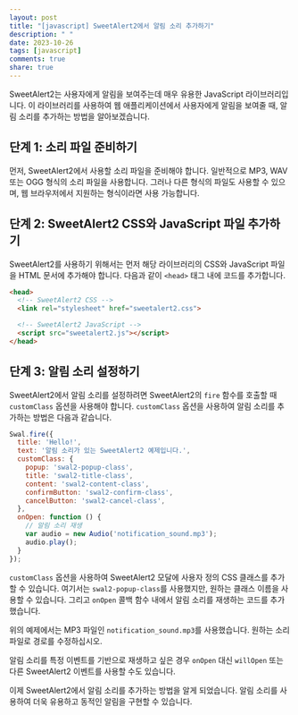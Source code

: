 ```yaml
---
layout: post
title: "[javascript] SweetAlert2에서 알림 소리 추가하기"
description: " "
date: 2023-10-26
tags: [javascript]
comments: true
share: true
---
```


SweetAlert2는 사용자에게 알림을 보여주는데 매우 유용한 JavaScript 라이브러리입니다. 이 라이브러리를 사용하여 웹 애플리케이션에서 사용자에게 알림을 보여줄 때, 알림 소리를 추가하는 방법을 알아보겠습니다.

## 단계 1: 소리 파일 준비하기
먼저, SweetAlert2에서 사용할 소리 파일을 준비해야 합니다. 일반적으로 MP3, WAV 또는 OGG 형식의 소리 파일을 사용합니다. 그러나 다른 형식의 파일도 사용할 수 있으며, 웹 브라우저에서 지원하는 형식이라면 사용 가능합니다.

## 단계 2: SweetAlert2 CSS와 JavaScript 파일 추가하기
SweetAlert2를 사용하기 위해서는 먼저 해당 라이브러리의 CSS와 JavaScript 파일을 HTML 문서에 추가해야 합니다. 다음과 같이 `<head>` 태그 내에 코드를 추가합니다.

```html
<head>
  <!-- SweetAlert2 CSS -->
  <link rel="stylesheet" href="sweetalert2.css">

  <!-- SweetAlert2 JavaScript -->
  <script src="sweetalert2.js"></script>
</head>
```

## 단계 3: 알림 소리 설정하기
SweetAlert2에서 알림 소리를 설정하려면 SweetAlert2의 `fire` 함수를 호출할 때 `customClass` 옵션을 사용해야 합니다. `customClass` 옵션을 사용하여 알림 소리를 추가하는 방법은 다음과 같습니다.

```javascript
Swal.fire({
  title: 'Hello!',
  text: '알림 소리가 있는 SweetAlert2 예제입니다.',
  customClass: {
    popup: 'swal2-popup-class',
    title: 'swal2-title-class',
    content: 'swal2-content-class',
    confirmButton: 'swal2-confirm-class',
    cancelButton: 'swal2-cancel-class',
  },
  onOpen: function () {
    // 알림 소리 재생
    var audio = new Audio('notification_sound.mp3');
    audio.play();
  }
});
```

`customClass` 옵션을 사용하여 SweetAlert2 모달에 사용자 정의 CSS 클래스를 추가할 수 있습니다. 여기서는 `swal2-popup-class`를 사용했지만, 원하는 클래스 이름을 사용할 수 있습니다. 그리고 `onOpen` 콜백 함수 내에서 알림 소리를 재생하는 코드를 추가했습니다.

위의 예제에서는 MP3 파일인 `notification_sound.mp3`를 사용했습니다. 원하는 소리 파일로 경로를 수정하십시오.

알림 소리를 특정 이벤트를 기반으로 재생하고 싶은 경우 `onOpen` 대신 `willOpen` 또는 다른 SweetAlert2 이벤트를 사용할 수도 있습니다.

이제 SweetAlert2에서 알림 소리를 추가하는 방법을 알게 되었습니다. 알림 소리를 사용하여 더욱 유용하고 동적인 알림을 구현할 수 있습니다.